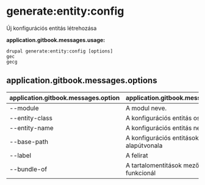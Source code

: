 # generate:entity:config
Új konfigurációs entitás létrehozása

**application.gitbook.messages.usage:**
```
drupal generate:entity:config [options]
gec
gecg
```

## application.gitbook.messages.options
application.gitbook.messages.option | application.gitbook.messages.details
-------|-------------
--module | A modul neve.
--entity-class | A konfigurációs entitás osztálya
--entity-name | A konfigurációs entitás neve
--base-path | A konfigurációs entitások útvonalainak alapútvonala
--label | A felirat
--bundle-of | A tartalomentitások mezőkötegeként funkcionál
